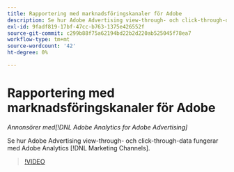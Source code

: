 ```yaml
---
title: Rapportering med marknadsföringskanaler för Adobe
description: Se hur Adobe Advertising view-through- och click-through-data fungerar med Adobe Analytics [!DNL Marketing Channels].
exl-id: 9fadf819-17bf-47cc-b763-1375e426552f
source-git-commit: c299b88f75a62194bd22b2d220ab525045f78ea7
workflow-type: tm+mt
source-wordcount: '42'
ht-degree: 0%

---
```


# Rapportering med marknadsföringskanaler för Adobe

*Annonsörer med[!DNL Adobe Analytics for Adobe Advertising]*

Se hur Adobe Advertising view-through- och click-through-data fungerar med Adobe Analytics [!DNL Marketing Channels].

>[!VIDEO](https://video.tv.adobe.com/v/33502)
